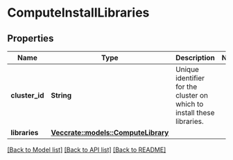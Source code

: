 # ComputeInstallLibraries

## Properties

Name | Type | Description | Notes
------------ | ------------- | ------------- | -------------
**cluster_id** | **String** | Unique identifier for the cluster on which to install these libraries. | 
**libraries** | [**Vec<crate::models::ComputeLibrary>**](ComputeLibrary.md) |  | 

[[Back to Model list]](../README.md#documentation-for-models) [[Back to API list]](../README.md#documentation-for-api-endpoints) [[Back to README]](../README.md)



